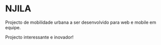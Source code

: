# NJILA
 Projecto de mobilidade urbana a ser desenvolvido para web e mobile em equipe.

Projecto interessante e inovador!
